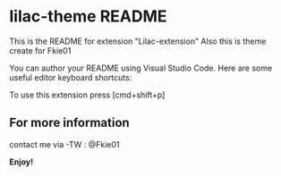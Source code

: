 # lilac-theme README
This is the README for extension "Lilac-extension"
Also this is theme create for Fkie01


You can author your README using Visual Studio Code. Here are some useful editor keyboard shortcuts:

To use this extension press [cmd+shift+p]
## For more information
contact me via 
-TW : @Fkie01


**Enjoy!**
